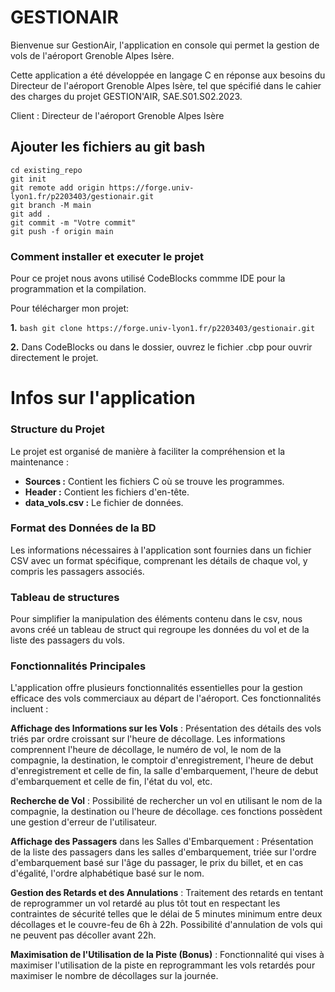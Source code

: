 # **GESTIONAIR**

Bienvenue sur GestionAir, l'application en console qui permet la gestion de vols de l'aéroport Grenoble Alpes Isère.

Cette application a été développée en langage C en réponse aux besoins du Directeur de l'aéroport Grenoble Alpes Isère, tel que spécifié dans le cahier des charges du projet GESTION'AIR, SAE.S01.S02.2023.

Client : Directeur de l'aéroport Grenoble Alpes Isère


## **Ajouter les fichiers au git bash**
```
cd existing_repo
git init
git remote add origin https://forge.univ-lyon1.fr/p2203403/gestionair.git
git branch -M main
git add .
git commit -m "Votre commit"
git push -f origin main
```

### **Comment installer et executer le projet**

Pour ce projet nous avons utilisé CodeBlocks commme IDE pour la programmation et la compilation. 

Pour télécharger mon projet:

**1.** ```bash git clone https://forge.univ-lyon1.fr/p2203403/gestionair.git```

**2.** Dans CodeBlocks ou dans le dossier, ouvrez le
fichier .cbp  pour ouvrir directement le projet.



# **Infos sur l'application**

### **Structure du Projet**
Le projet est organisé de manière à faciliter la compréhension et la maintenance :
- **Sources :** Contient les fichiers C où se trouve les programmes. 
- **Header :** Contient les fichiers d'en-tête.
- **data_vols.csv :** Le fichier de données.


### **Format des Données de la BD**
Les informations nécessaires à l'application sont fournies dans un fichier CSV avec un format spécifique, comprenant les détails de chaque vol, y compris les passagers associés.

### **Tableau de structures**
Pour simplifier la manipulation des éléments contenu dans le csv, nous avons créé un tableau de struct qui regroupe les données du vol et de la liste des passagers du vols. 

### **Fonctionnalités Principales**
L'application offre plusieurs fonctionnalités essentielles pour la gestion efficace des vols commerciaux au départ de l'aéroport. Ces fonctionnalités incluent :

**Affichage des Informations sur les Vols** : Présentation des détails des vols triés par ordre croissant sur l'heure de décollage. Les informations comprennent l'heure de décollage, le numéro de vol, le nom de la compagnie, la destination, le comptoir d'enregistrement, l'heure de debut d'enregistrement et celle de fin, la salle d'embarquement, l'heure de debut d'embarquement et celle de fin, l'état du vol, etc.

**Recherche de Vol** : Possibilité de rechercher un vol en utilisant le nom de la compagnie, la destination ou l'heure de décollage. ces fonctions possèdent une gestion d'erreur de l'utilisateur.

**Affichage des Passagers** dans les Salles d'Embarquement : Présentation de la liste des passagers dans les salles d'embarquement, triée sur l'ordre d'embarquement basé sur l'âge du passager, le prix du billet, et en cas d'égalité, l'ordre alphabétique basé sur le nom.

**Gestion des Retards et des Annulations** : Traitement des retards en tentant de reprogrammer un vol retardé au plus tôt tout en respectant les contraintes de sécurité telles que le délai de 5 minutes minimum entre deux décollages et le couvre-feu de 6h à 22h. Possibilité d'annulation de vols qui ne peuvent pas décoller avant 22h.

**Maximisation de l'Utilisation de la Piste (Bonus)** : Fonctionnalité qui vises à maximiser l'utilisation de la piste en reprogrammant les vols retardés pour maximiser le nombre de décollages sur la journée.
